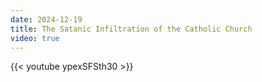 ```yaml
---
date: 2024-12-19
title: The Satanic Infiltration of the Catholic Church
video: true
---
```



{{< youtube ypexSFSth30 >}}
